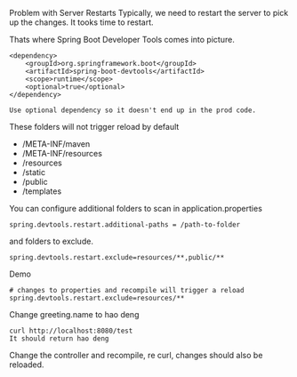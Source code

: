 Problem with Server Restarts
Typically, we need to restart the server to pick up the changes.
It tooks time to restart.

Thats where Spring Boot Developer Tools comes into picture.

    <dependency>
    	<groupId>org.springframework.boot</groupId>
    	<artifactId>spring-boot-devtools</artifactId>
    	<scope>runtime</scope>
    	<optional>true</optional> 
    </dependency>
    
    Use optional dependency so it doesn't end up in the prod code.
    
These folders will not trigger reload by default

- /META-INF/maven
- /META-INF/resources
- /resources
- /static
- /public
- /templates

You can configure additional folders to scan in application.properties

    spring.devtools.restart.additional-paths = /path-to-folder
and folders to exclude.

    spring.devtools.restart.exclude=resources/**,public/** 

Demo
    
    # changes to properties and recompile will trigger a reload
    spring.devtools.restart.exclude=resources/**

Change greeting.name to hao deng
    
    curl http://localhost:8080/test
    It should return hao deng

Change the controller and recompile, re curl, changes should also be reloaded.